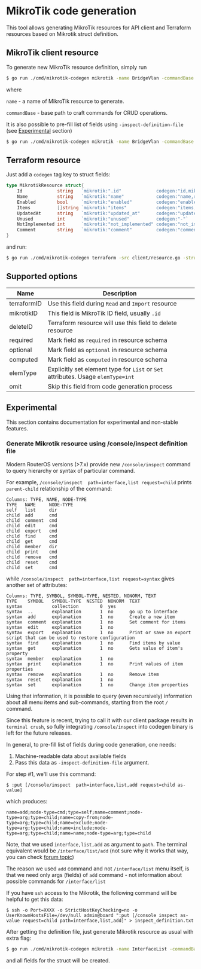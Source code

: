 MikroTik code generation
========================

This tool allows generating MikroTik resources for API client and Terraform resources based on Mikrotik struct definition.

## MikroTik client resource
To generate new MikroTik resource definition, simply run
```sh
$ go run ./cmd/mikrotik-codegen mikrotik -name BridgeVlan -commandBase "/interface/bridge/vlan"
```
where

`name` - a name of MikroTik resource to generate.

`commandBase` - base path to craft commands for CRUD operations.

It is also possible to pre-fill list of fields using `-inspect-definition-file` (see [Experimental](#experimental) section)
```sh
$ go run ./cmd/mikrotik-codegen mikrotik -name BridgeVlan -commandBase "/interface/bridge/vlan" -inspect-definition-file ./inspect_vlan.txt
```

## Terraform resource
Just add a `codegen` tag key to struct fields:
```go
type MikrotikResource struct{
	Id             string   `mikrotik:".id"             codegen:"id,mikrotikID,deleteID"`
	Name           string   `mikrotik:"name"            codegen:"name,required,terraformID"`
	Enabled        bool     `mikrotik:"enabled"         codegen:"enabled"`
	Items          []string `mikrotik:"items"           codegen:"items,elemType=string"`
	UpdatedAt      string   `mikrotik:"updated_at"      codegen:"updated_at,computed"`
	Unused         int      `mikrotik:"unused"          codegen:"-"`
	NotImplemented int      `mikrotik:"not_implemented" codegen:"not_implemented,omit"`
	Comment        string   `mikrotik:"comment"         codegen:"comment"`
}
```

and run:
```sh
$ go run ./cmd/mikrotik-codegen terraform -src client/resource.go -struct MikrotikResource > mikrotik/resource_new.go
```


## Supported options

|Name|Description|
|-|-|
|terraformID|Use this field during `Read` and `Import` resource|
|mikrotikID|This field is MikroTik ID field, usually `.id`|
|deleteID|Terraform resource will use this field to delete resource|
|required|Mark field as `required` in resource schema|
|optional|Mark field as `optional` in resource schema|
|computed|Mark field as `computed` in resource schema|
|elemType|Explicitly set element type for `List` or `Set` attributes. Usage `elemType=int`|
|omit|Skip this field from code generation process|


## Experimental

This section contains documentation for experimental and non-stable features.

### Generate Mikrotik resource using /console/inspect definition file

Modern RouterOS versions (>7.x) provide new `/console/inspect` command to query hierarchy or syntax of particular command.

For example, `/console/inspect  path=interface,list request=child` prints `parent-child` relationship of the command:
```
Columns: TYPE, NAME, NODE-TYPE
TYPE   NAME     NODE-TYPE
self   list     dir
child  add      cmd
child  comment  cmd
child  edit     cmd
child  export   cmd
child  find     cmd
child  get      cmd
child  member   dir
child  print    cmd
child  remove   cmd
child  reset    cmd
child  set      cmd
```

while `/console/inspect  path=interface,list request=syntax` gives another set of attributes:
```
Columns: TYPE, SYMBOL, SYMBOL-TYPE, NESTED, NONORM, TEXT
TYPE    SYMBOL   SYMBOL-TYPE  NESTED  NONORM  TEXT
syntax           collection        0  yes
syntax  ..       explanation       1  no      go up to interface
syntax  add      explanation       1  no      Create a new item
syntax  comment  explanation       1  no      Set comment for items
syntax  edit     explanation       1  no
syntax  export   explanation       1  no      Print or save an export script that can be used to restore configuration
syntax  find     explanation       1  no      Find items by value
syntax  get      explanation       1  no      Gets value of item's property
syntax  member   explanation       1  no
syntax  print    explanation       1  no      Print values of item properties
syntax  remove   explanation       1  no      Remove item
syntax  reset    explanation       1  no
syntax  set      explanation       1  no      Change item properties
```

Using that information, it is possible to query (even recursively) information about all menu items and sub-commands, starting from the root `/` command.

Since this feature is recent, trying to call it with our client package results in `terminal crush`, so fully integrating `/console/inspect` into codegen binary is left for the future releases.

In general, to pre-fill list of fields during code generation, one needs:
1. Machine-readable data about available fields
2. Pass this data as `-inspect-definition-file` argument.

For step #1, we'll use this command:
```
$ :put [/console/inspect  path=interface,list,add request=child as-value]
```

which produces:
```
name=add;node-type=cmd;type=self;name=comment;node-type=arg;type=child;name=copy-from;node-type=arg;type=child;name=exclude;node-type=arg;type=child;name=include;node-type=arg;type=child;name=name;node-type=arg;type=child
```

Note, that we used `interface,list,add` as argument to `path`. The terminal equivalent would be `/interface/list/add` (not sure why it works that way, you can check [forum topic](https://forum.mikrotik.com/viewtopic.php?t=199139#p1024410))

The reason we used `add` command and not `/interface/list` menu itself, is that we need only args (fields) of `add` command - not information about possible commands for `/interface/list`

If you have `ssh` access to the Mikrotik, the following command will be helpful to get this data:
```shell
$ ssh -o Port=XXXX -o StrictHostKeyChecking=no -o UserKnownHostsFile=/dev/null admin@board ":put [/console inspect as-value request=child path=interface,list,add]" > inspect_definition.txt
```

After getting the definition file, just generate Mikrotik resource as usual with extra flag:
```sh
$ go run ./cmd/mikrotik-codegen mikrotik -name InterfaceList -commandBase "/interface/list" -inspect-definition-file ./inspect_definition.txt
```
and all fields for the struct will be created.
